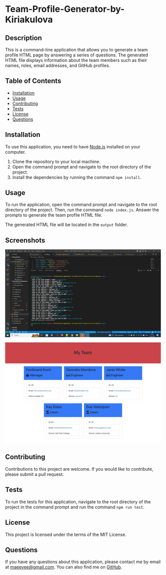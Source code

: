 # Team-Profile-Generator-by-Kiriakulova
## Description
This is a command-line application that allows you to generate a team profile HTML page by answering a series of questions. The generated HTML file displays information about the team members such as their names, roles, email addresses, and GitHub profiles.

## Table of Contents
- [Installation](#installation)
- [Usage](#usage)
- [Contributing](#contributing)
- [Tests](#tests)
- [License](#license)
- [Questions](#questions)

## Installation
To use this application, you need to have [Node.js](https://nodejs.org/en/) installed on your computer.

1. Clone the repository to your local machine.
2. Open the command prompt and navigate to the root directory of the project.
3. Install the dependencies by running the command `npm install`.

## Usage
To run the application, open the command prompt and navigate to the root directory of the project. Then, run the command `node index.js`. Answer the prompts to generate the team profile HTML file.

The generated HTML file will be located in the `output` folder.

## Screenshots
![Screenshot of the command-line interface](./media/command-line-interface.jpg)

![Screenshot of the generated HTML file](./media/generated-html-file.jpg)

## Contributing
Contributions to this project are welcome. If you would like to contribute, please submit a pull request.

## Tests
To run the tests for this application, navigate to the root directory of the project in the command prompt and run the command `npm run test`.

## License
This project is licensed under the terms of the MIT License.

## Questions
If you have any questions about this application, please contact me by email at maeevee@gmail.com. You can also find me on [GitHub](https://github.com/Maeevee).